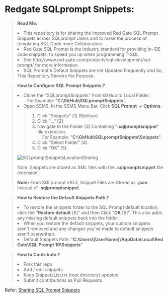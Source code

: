 # Redgate SQLprompt Snippets:
<blockquote>
  <p><b>Read Me:</b></p>
  <li>This repository is for sharing the Improved Red Gate SQL Prompt Snippets across SQLprompt Users and to make the process of templating SQL Code more Collaborative.</li>
  <li>Red Gate SQL Prompt is the industry standard for providing in-IDE code snippets, to speed you up when programming T-SQL</li>
  <li>See http://www.red-gate.com/products/sql-development/sql-prompt/ for more information.</li>
  <li>SQL Prompt's Default Snippets are not Updated Frequently and So, This Repository Servers the Purpose.</li>
</blockquote>

<blockquote>
  <p><b>How to Configure SQL Prompt Snippets.?</b></p>
  <li>Clone the "SQLpromptSnippets" from GitHub to Local Folder.</li>
  &nbsp;&nbsp;&nbsp;&nbsp;&nbsp;&nbsp;&nbsp;&nbsp;For Example: "<b>C:\GitHub\SQLpromptSnippets</b>".
  <li>Open SSMS; In the SSMS Menu Bar, Click <b>SQL Prompt</b> → <b>Options</b>.</li>
  <blockquote>
  <ol>
    <li>Click "Snippets" [1] (Sidebar)</li>
    <li>Click "..." [2]</li>
    <li>Navigate to the Folder [3] Containing "<b>.sqlpromptsnippet</b>" file extension.</li>
    &nbsp;&nbsp;&nbsp;&nbsp;For Example: "<b>C:\GitHub\SQLpromptSnippets\Snippets</b>".
    <li>Click "Select Folder" [4].</li>
    <li>Click "OK" [5].</li>
  </ol>
  </blockquote>
  <p><img src="https://i.postimg.cc/HLvg794t/SQLprompt-Snippets-Location-Sharing.png" title="SQLpromptSnippetsLocationSharing"/></p>
  <p>Note: Snippets are stored as XML files with the <b>.sqlpromptsnippet</b> file extension.</p>
  <p><b>Note:</b> From SQLprompt v10.3, Snippet Files are Stored as <b>.json</b> instead of <b>.sqlpromptsnippet</b>.</p>
</blockquote>

<blockquote>
  <p><b>How to Restore the Default Snippets Path.?</b></p>
  <li>To restore the snippets folder to the SQL Prompt default location, click the "<b>Restore default</b> [6]" and then Click "<b>OK</b> [5]". This also adds any missing default snippets back into the folder.</li>
  <li>When you restore the default snippets, your custom snippets aren't removed and any changes you've made to default snippets aren't overwritten.</li>
  <li>Default Snippets Path: "<b>C:\Users\[UserName]\AppData\Local\Red Gate\SQL Prompt 10\Snippets</b>"</li>
</blockquote>

<blockquote>
  <p><b>How to Contribute.?</b></p>
  <li>Fork this repo</li>
  <li>Add / edit snippets</li>
  <li>Keep SnippetsList.txt (root directory) updated</li>
  <li>Submit contributions as Pull Requests</li>
</blockquote>

<p>Refer: <a href="https://documentation.red-gate.com/sp/sql-code-snippets/sharing-snippets">Sharing SQL Prompt Snippets</a></p>
